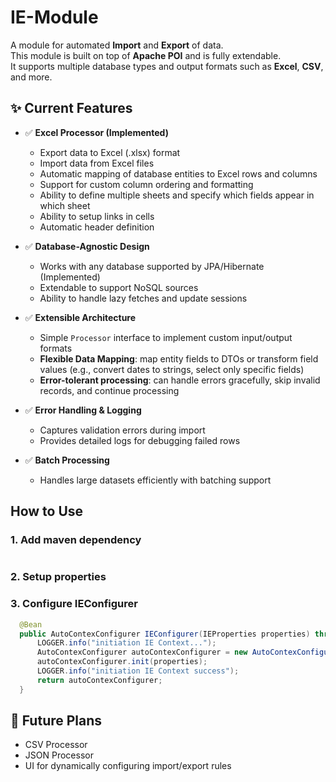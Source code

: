# IE-Module

A module for automated **Import** and **Export** of data.  
This module is built on top of **Apache POI** and is fully extendable.  
It supports multiple database types and output formats such as **Excel**, **CSV**, and more.

## ✨ Current Features

- ✅ **Excel Processor (Implemented)**
  - Export data to Excel (.xlsx) format
  - Import data from Excel files
  - Automatic mapping of database entities to Excel rows and columns
  - Support for custom column ordering and formatting
  - Ability to define multiple sheets and specify which fields appear in which sheet
  - Ability to setup links in cells
  - Automatic header definition

- ✅ **Database-Agnostic Design**
  - Works with any database supported by JPA/Hibernate (Implemented)
  - Extendable to support NoSQL sources
  - Ability to handle lazy fetches and update sessions

- ✅ **Extensible Architecture**
  - Simple `Processor` interface to implement custom input/output formats
  - **Flexible Data Mapping**: map entity fields to DTOs or transform field values (e.g., convert dates to strings, select only specific fields)
  - **Error-tolerant processing**: can handle errors gracefully, skip invalid records, and continue processing

- ✅ **Error Handling & Logging**
  - Captures validation errors during import
  - Provides detailed logs for debugging failed rows

- ✅ **Batch Processing**
  - Handles large datasets efficiently with batching support
    
## How to Use
### 1. Add maven dependency
```xml

```
### 2. Setup properties

### 3. Configure IEConfigurer
```java
  @Bean
  public AutoContexConfigurer IEConfigurer(IEProperties properties) throws NoSuchFieldException, InvocationTargetException, NoSuchMethodException, InstantiationException, IllegalAccessException {
      LOGGER.info("initiation IE Context...");
      AutoContexConfigurer autoContexConfigurer = new AutoContexConfigurer();
      autoContexConfigurer.init(properties);
      LOGGER.info("initiation IE Context success");
      return autoContexConfigurer;
  }
```
## 🚀 Future Plans

- CSV Processor
- JSON Processor
- UI for dynamically configuring import/export rules
